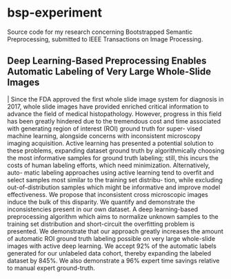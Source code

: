 # bsp-experiment

Source code for my research concerning Bootstrapped Semantic Preprocessing, submitted to IEEE Transactions on Image Processing.

## Deep Learning-Based Preprocessing Enables Automatic Labeling of Very Large Whole-Slide Images

| Since the FDA approved the first whole slide image system for diagnosis in 2017, whole slide images have provided enriched critical information to advance the field of medical histopathology. However, progress in this field has been greatly hindered due to the tremendous cost and time associated with generating region of interest (ROI) ground truth for super- vised machine learning, alongside concerns with inconsistent microscopy imaging acquisition. Active learning has presented a potential solution to these problems, expanding dataset ground truth by algorithmically choosing the most informative samples for ground truth labeling; still, this incurs the costs of human labeling efforts, which need minimization. Alternatively, auto- matic labeling approaches using active learning tend to overfit and select samples most similar to the training set distribu- tion, while excluding out-of-distribution samples which might be informative and improve model effectiveness. We propose that inconsistent cross microscopic images induce the bulk of this disparity. We quantify and demonstrate the inconsistencies present in our own dataset. A deep learning-based preprocessing algorithm which aims to normalize unknown samples to the training set distribution and short-circuit the overfitting problem is presented. We demonstrate that our approach greatly increases the amount of automatic ROI ground truth labeling possible on very large whole-slide images with active deep learning. We accept 92% of the automatic labels generated for our unlabeled data cohort, thereby expanding the labeled dataset by 845%. We also demonstrate a 96% expert time savings relative to manual expert ground-truth.
